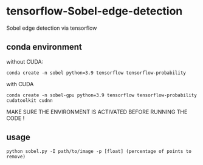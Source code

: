 # tensorflow-Sobel-edge-detection
Sobel edge detection via tensorflow

## conda environment

without CUDA:

    conda create -n sobel python=3.9 tensorflow tensorflow-probability

with CUDA

    conda create -n sobel-gpu python=3.9 tensorflow tensorflow-probability cudatoolkit cudnn

MAKE SURE THE ENVIRONMENT IS ACTIVATED BEFORE RUNNING THE CODE !

## usage

    python sobel.py -I path/to/image -p [float] (percentage of points to remove)
